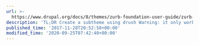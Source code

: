 ```yaml
---
url: >-
  https://www.drupal.org/docs/8/themes/zurb-foundation-user-guide/zurb-foundation-8x-6x/creating-a-custom-foundation-subtheme
description: 'TL;DR Create a subtheme using drush Warning: it only works with Drush'
published_time: '2017-11-28T20:52:58+00:00'
modified_time: '2020-09-25T07:42:40+00:00'
---
```


